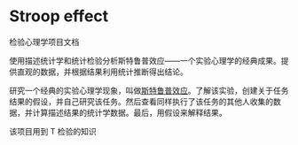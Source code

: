 # Stroop effect
检验心理学项目文档

使用描述统计学和统计检验分析斯特鲁普效应——一个实验心理学的经典成果。提供直观的数据，并根据结果利用统计推断得出结论。

研究一个经典的实验心理学现象，叫做[斯特鲁普效应](https://en.wikipedia.org/wiki/Stroop_effect)。了解该实验，创建关于任务结果的假设，并自己研究该任务。然后查看同样执行了该任务的其他人收集的数据，并计算描述结果的统计学数据。最后，用假设来解释结果。

该项目用到 T 检验的知识
